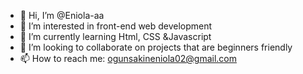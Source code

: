 - 👋 Hi, I’m @Eniola-aa
- 👀 I’m interested in front-end web development
- 🌱 I’m currently learning Html, CSS &Javascript
- 💞️ I’m looking to collaborate on projects that are beginners friendly
- 📫 How to reach me: ogunsakineniola02@gmail.com

<!---
Eniola-aa/Eniola-aa is a ✨ special ✨ repository because its `README.md` (this file) appears on your GitHub profile.
You can click the Preview link to take a look at your changes.
--->
